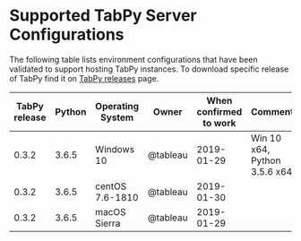 # Supported TabPy Server Configurations

The following table lists environment configurations that have been
validated to support hosting TabPy instances.
To download specific release of TabPy find it on
[TabPy releases](https://github.com/tableau/TabPy/releases/) page.

 TabPy release | Python | Operating System | Owner | When confirmed to work | Comments
-------------- |------- |----------------- |------ |----------------------- |----------
0.3.2 | 3.6.5 | Windows 10 | @tableau | 2019-01-29 | Win 10 x64, Python 3.5.6 x64
0.3.2 | 3.6.5 | centOS 7.6-1810 | @tableau | 2019-01-30 |
0.3.2 | 3.6.5 | macOS Sierra | @tableau | 2019-01-29 |